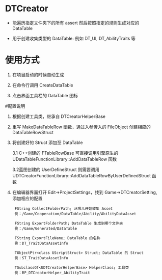 # DTCreator

- 能遍历指定文件夹下的所有 assert 然后按照指定的规则生成对应的 DataTable

- 用于创建收集类型的 DataTable: 例如 DT_UI, DT_AbilityTraits 等

# 使用方式

1. 在项目启动的时候自动生成

2. 在命令行调用 CreateDataTable

3. 点击界面工具栏的 DataTable 图标

#配置说明

1. 根据创建工具类，继承自 DTCreatorHelperBase

2. 重写 MakeDataTableRow 函数，通过入参传入的 FileObject 创建相应的 DataTableRowStruct

3. 将创建好的 Struct 添加至 DataTable

	3.1 C++创建的 FTableRowBase 可直接调用引擎原生的 UDataTableFunctionLibrary::AddDataTableRow 函数
	
	3.2蓝图创建的 UserDefineStruct 则需要调用 UDTCreatorFunctionLibrary::AddDataTableRowByUserDefinedStruct 函数
	
4. 在编辑器界面打开 Edit->ProjectSettings，找到 Game->DTCreatorSetting, 添加相应的配置

		FString CollectFolderPath; 从哪儿开始收集 Asset
		例：/Game/Cooperation/DataTable/Ability/AbilityDataAsset

		FString ExportFolderPath; DataTable 生成到哪个文件夹
		例：/Game/Generated/DataTable

		FString ExportFileName; DataTable 的名称
		例：DT_TraitDataAssetInfo

		TObjectPtr<class UScriptStruct> Struct; DataTable 的 Struct
		例：ST_TraitDataAssetInfo

		TSubclassOf<UDTCreatorHelperBase> HelperClass; 工具类
		例：BP_DTCreatorHelper_AbilityTrait
